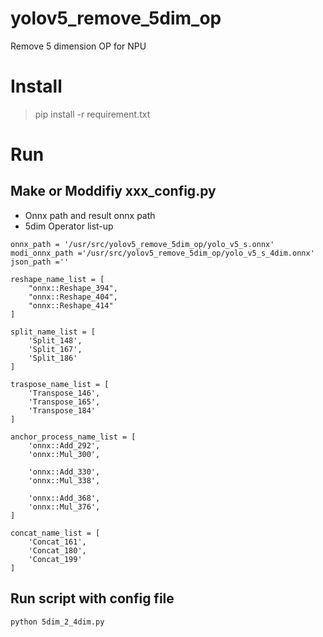 # yolov5_remove_5dim_op
Remove 5 dimension OP for NPU


# Install
> pip install -r requirement.txt

# Run
## Make or Moddifiy xxx_config.py

- Onnx path and result onnx path<br>
- 5dim Operator list-up <br>


```
onnx_path = '/usr/src/yolov5_remove_5dim_op/yolo_v5_s.onnx'
modi_onnx_path ='/usr/src/yolov5_remove_5dim_op/yolo_v5_s_4dim.onnx'
json_path =''

reshape_name_list = [
    "onnx::Reshape_394",
    "onnx::Reshape_404",
    "onnx::Reshape_414"
]

split_name_list = [
    'Split_148',
    'Split_167',
    'Split_186'
]

traspose_name_list = [
    'Transpose_146',
    'Transpose_165',
    'Transpose_184'
]

anchor_process_name_list = [
    'onnx::Add_292',
    'onnx::Mul_300',

    'onnx::Add_330',
    'onnx::Mul_338',

    'onnx::Add_368',
    'onnx::Mul_376',
]

concat_name_list = [
    'Concat_161',
    'Concat_180',
    'Concat_199'
]
```

## Run script with config file
```
python 5dim_2_4dim.py
```
